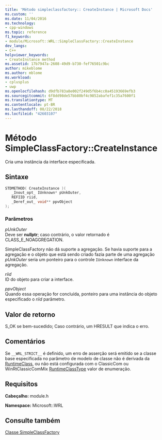 ```yaml
---
title: 'Método simpleclassfactory:: CreateInstance | Microsoft Docs'
ms.custom: ''
ms.date: 11/04/2016
ms.technology:
- cpp-windows
ms.topic: reference
f1_keywords:
- module/Microsoft::WRL::SimpleClassFactory::CreateInstance
dev_langs:
- C++
helpviewer_keywords:
- CreateInstance method
ms.assetid: 17b7947a-2608-49d9-b730-fef76501c9bc
author: mikeblome
ms.author: mblome
ms.workload:
- cplusplus
- uwp
ms.openlocfilehash: d9dfb783a8e002f249d5f6b4cc0a45193669efb3
ms.sourcegitcommit: 6f8dd98de57bb80bf4c9852abafef1c35a7600f1
ms.translationtype: MT
ms.contentlocale: pt-BR
ms.lasthandoff: 08/22/2018
ms.locfileid: "42603107"
---
```

# <a name="simpleclassfactorycreateinstance-method"></a>Método SimpleClassFactory::CreateInstance

Cria uma instância da interface especificada.

## <a name="syntax"></a>Sintaxe

```cpp
STDMETHOD( CreateInstance )(
   _Inout_opt_ IUnknown* pUnkOuter,
   REFIID riid,
   _Deref_out_ void** ppvObject
);
```

### <a name="parameters"></a>Parâmetros

*pUnkOuter*  
Deve ser **nullptr**; caso contrário, o valor retornado é CLASS_E_NOAGGREGATION.

SimpleClassFactory não dá suporte a agregação. Se havia suporte para a agregação e o objeto que está sendo criado fazia parte de uma agregação *pUnkOuter* seria um ponteiro para o controle `IUnknown` interface da agregação.

*riid*  
ID do objeto para criar a interface.

*ppvObject*  
Quando essa operação for concluída, ponteiro para uma instância do objeto especificado o *riid* parâmetro.

## <a name="return-value"></a>Valor de retorno

S_OK se bem-sucedido; Caso contrário, um HRESULT que indica o erro.

## <a name="remarks"></a>Comentários

Se `__WRL_STRICT__` é definido, um erro de asserção será emitido se a classe base especificada no parâmetro de modelo de classe não é derivada da [RuntimeClass](../windows/runtimeclass-class.md), ou não está configurada com o ClassicCom ou WinRtClassicComMix [ RuntimeClassType](../windows/runtimeclasstype-enumeration.md) valor de enumeração.

## <a name="requirements"></a>Requisitos

**Cabeçalho:** module.h

**Namespace:** Microsoft::WRL

## <a name="see-also"></a>Consulte também

[Classe SimpleClassFactory](../windows/simpleclassfactory-class.md)